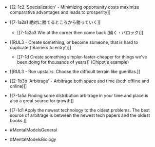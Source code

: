 - [[2-1c2 'Specialization' - Minimizing opportunity costs maximize comparative advantages and leads to prosperity]]

- [[7-1a2a1 絶対に勝てるところから勝っていく]]
	- [[7-1a2a3 Win at the corner then come back (傾く・バロック)]]

- [[RUL3 - Create something, or become someone, that is hard to duplicate ('Barriers to entry')]]
	- [[7-1d Create something simpler-faster-cheaper for things we’ve been doing for thousands of years]] (Chipotle example)
- [[RUL3 - Run upstairs. Choose the difficult terrain like guerillas.]]

- [[2-1b3b 'Arbitrage' - Arbitrage both space and time (both offline and online)]]

- [[7-1a5a Finding some distribution arbitrage in your time and place is also a great source for growth]]
- [[7-1d1 Apply the newest technology to the oldest problems. The best source of arbitrage is between the newest tech papers and the oldest books.]]

- #MentalModelsGeneral
- #MentalModelsBiology
